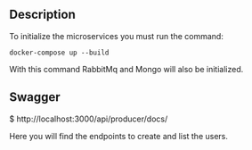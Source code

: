 ## Description

To initialize the microservices you must run the command:

`docker-compose up --build`

With this command RabbitMq and Mongo will also be initialized.

## Swagger

$ http://localhost:3000/api/producer/docs/

Here you will find the endpoints to create and list the users.
